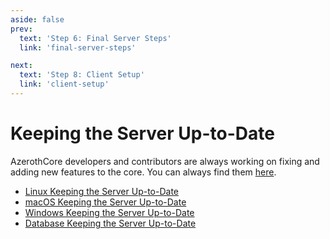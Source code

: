 ```yaml
---
aside: false
prev:
  text: 'Step 6: Final Server Steps'
  link: 'final-server-steps'

next:
  text: 'Step 8: Client Setup'
  link: 'client-setup'
---
```


# Keeping the Server Up-to-Date

AzerothCore developers and contributors are always working on fixing and adding new features to the core. You can always find them [here](https://github.com/azerothcore/azerothcore-wotlk/commits/master).

- [Linux Keeping the Server Up-to-Date](linux-keeping-the-server-up-to-date)
- [macOS Keeping the Server Up-to-Date](macos-keeping-the-server-up-to-date)
- [Windows Keeping the Server Up-to-Date](windows-keeping-the-server-up-to-date)
- [Database Keeping the Server Up-to-Date](database-keeping-the-server-up-to-date)

<!--@include: ./help.md-->
